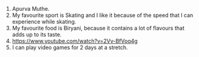 1. Apurva Muthe.
2. My favourite sport is Skating and I like it because of the speed that I can experience while skating.
3. My favourite food is Biryani, because it contains a lot of flavours that adds up to its taste.
4. https://www.youtube.com/watch?v=2Vv-BfVoq4g
5. I can play video games for 2 days at a stretch.